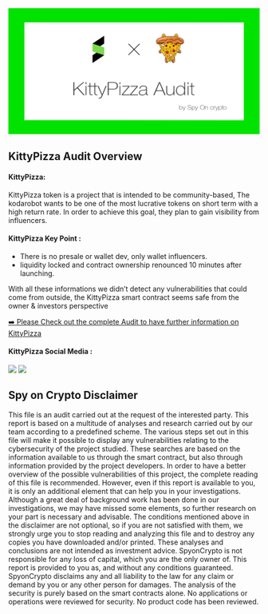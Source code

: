 <img src="https://github.com/SpyOnCrypto/KittyPizza-Audit/blob/main/header.jpg" alt="KittyPizza-Audit GitHub README header image">
  
<h2>KittyPizza Audit Overview</h2>

<h4>KittyPizza:</h4>

<p>KittyPizza token is a project that is intended to be community-based, The kodarobot wants to be one of the most lucrative tokens on short term with a high return rate.
In order to achieve this goal, they plan to gain visibility from influencers.</p>

<h4>KittyPizza Key Point :</h4>
<ul>
  
<li> There is no presale or wallet dev, only wallet influencers. </li>
<li>  liquidity locked and contract ownership renounced 10 minutes after launching. </li>
</ul>

<p>With all these informations we didn’t detect any vulnerabilities that could come from outside, the KittyPizza smart contract seems safe from the owner & investors perspective</p>

<p><a href="https://github.com/SpyOnCrypto/KittyPizza-Audit/blob/main/KittyPizza-Audit.pdf">➡️ Please Check out the complete Audit to have further information on KittyPizza</a></p>

<h4>KittyPizza Social Media :</h4>

<p>
<a href="https://t.me/kittypizzatoken"><img src="https://img.shields.io/badge/Telegram-%230077B5.svg?&style=for-the-badge&logo=telegram&logoColor=white" height=25></a>
<a href="https://twitter.com/kittypizza"><img src="https://img.shields.io/badge/twitter-%231DA1F2.svg?&style=for-the-badge&logo=twitter&logoColor=white" height=25></a>


<h2>Spy on Crypto Disclaimer</h2>

<p>This file is an audit carried out at the request of the interested party.
This report is based on a multitude of analyses and research carried out by our team according to a predefined scheme.
The various steps set out in this file will make it possible to display any vulnerabilities relating to the cybersecurity of the project studied.
These searches are based on the information available to us through the smart contract, but also through information provided by the project developers.
In order to have a better overview of the possible vulnerabilities of this project, the complete reading of this file is recommended.
However, even if this report is available to you, it is only an additional element that can help you in your investigations.
Although a great deal of background work has been done in our investigations, we may have missed some elements, so further research on your part is necessary and advisable.
The conditions mentioned above in the disclaimer are not optional, so if you are not satisfied with them, we strongly urge you to stop reading and analyzing this file and to destroy any copies you have downloaded and/or printed.
These analyses and conclusions are not intended as investment advice. SpyonCrypto is not responsible for any loss of capital, which you are the only owner of.
This report is provided to you as, and without any conditions guaranteed.
SpyonCrypto disclaims any and all liability to the law for any claim or demand by you or any other person for damages.
The analysis of the security is purely based on the smart contracts alone. No applications or operations were reviewed for security.
No product code has been reviewed.</p>
